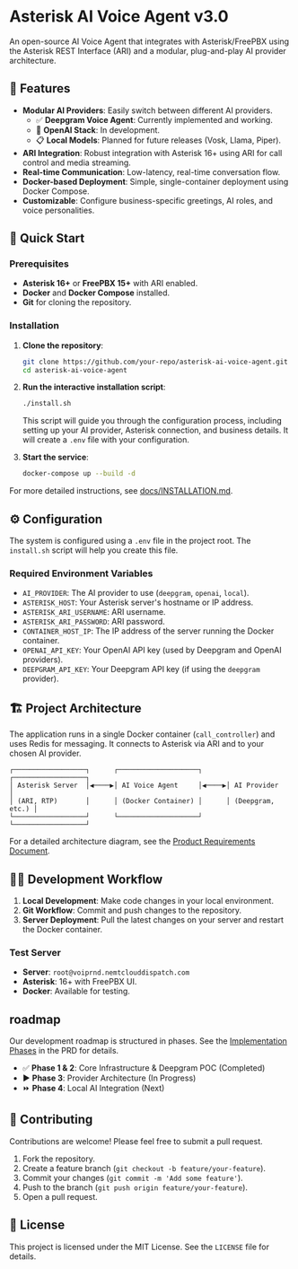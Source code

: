 # Asterisk AI Voice Agent v3.0

An open-source AI Voice Agent that integrates with Asterisk/FreePBX using the Asterisk REST Interface (ARI) and a modular, plug-and-play AI provider architecture.

## 🌟 Features

- **Modular AI Providers**: Easily switch between different AI providers.
  - ✅ **Deepgram Voice Agent**: Currently implemented and working.
  - 🔄 **OpenAI Stack**: In development.
  - 📋 **Local Models**: Planned for future releases (Vosk, Llama, Piper).
- **ARI Integration**: Robust integration with Asterisk 16+ using ARI for call control and media streaming.
- **Real-time Communication**: Low-latency, real-time conversation flow.
- **Docker-based Deployment**: Simple, single-container deployment using Docker Compose.
- **Customizable**: Configure business-specific greetings, AI roles, and voice personalities.

## 🚀 Quick Start

### Prerequisites

- **Asterisk 16+** or **FreePBX 15+** with ARI enabled.
- **Docker** and **Docker Compose** installed.
- **Git** for cloning the repository.

### Installation

1.  **Clone the repository**:
    ```bash
    git clone https://github.com/your-repo/asterisk-ai-voice-agent.git
    cd asterisk-ai-voice-agent
    ```

2.  **Run the interactive installation script**:
    ```bash
    ./install.sh
    ```
    This script will guide you through the configuration process, including setting up your AI provider, Asterisk connection, and business details. It will create a `.env` file with your configuration.

3.  **Start the service**:
    ```bash
    docker-compose up --build -d
    ```

For more detailed instructions, see [docs/INSTALLATION.md](docs/INSTALLATION.md).

## ⚙️ Configuration

The system is configured using a `.env` file in the project root. The `install.sh` script will help you create this file.

### Required Environment Variables

- `AI_PROVIDER`: The AI provider to use (`deepgram`, `openai`, `local`).
- `ASTERISK_HOST`: Your Asterisk server's hostname or IP address.
- `ASTERISK_ARI_USERNAME`: ARI username.
- `ASTERISK_ARI_PASSWORD`: ARI password.
- `CONTAINER_HOST_IP`: The IP address of the server running the Docker container.
- `OPENAI_API_KEY`: Your OpenAI API key (used by Deepgram and OpenAI providers).
- `DEEPGRAM_API_KEY`: Your Deepgram API key (if using the `deepgram` provider).

## 🏗️ Project Architecture

The application runs in a single Docker container (`call_controller`) and uses Redis for messaging. It connects to Asterisk via ARI and to your chosen AI provider.

```
┌──────────────────┐      ┌────────────────────┐      ┌──────────────────┐
│ Asterisk Server  │◀────▶│ AI Voice Agent     │◀────▶│ AI Provider      │
│ (ARI, RTP)       │      │ (Docker Container) │      │ (Deepgram, etc.) │
└──────────────────┘      └────────────────────┘      └──────────────────┘
```

For a detailed architecture diagram, see the [Product Requirements Document](Project%20Requirement%20Documents/prd-ai-agent-v3.md).

## 🧑‍💻 Development Workflow

1.  **Local Development**: Make code changes in your local environment.
2.  **Git Workflow**: Commit and push changes to the repository.
3.  **Server Deployment**: Pull the latest changes on your server and restart the Docker container.

### Test Server

-   **Server**: `root@voiprnd.nemtclouddispatch.com`
-   **Asterisk**: 16+ with FreePBX UI.
-   **Docker**: Available for testing.

##  roadmap

Our development roadmap is structured in phases. See the [Implementation Phases](Project%20Requirement%20Documents/prd-ai-agent-v3.md#7-implementation-phases) in the PRD for details.

-   ✅ **Phase 1 & 2**: Core Infrastructure & Deepgram POC (Completed)
-   ▶️ **Phase 3**: Provider Architecture (In Progress)
-   ⏩ **Phase 4**: Local AI Integration (Next)

## 🤝 Contributing

Contributions are welcome! Please feel free to submit a pull request.

1.  Fork the repository.
2.  Create a feature branch (`git checkout -b feature/your-feature`).
3.  Commit your changes (`git commit -m 'Add some feature'`).
4.  Push to the branch (`git push origin feature/your-feature`).
5.  Open a pull request.

## 📄 License

This project is licensed under the MIT License. See the `LICENSE` file for details.


